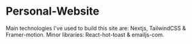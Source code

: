 # Personal-Website
Main technologies I've used to build this site are: Nextjs, TailwindCSS & Framer-motion.
Minor libraries: React-hot-toast & emailjs-com.
